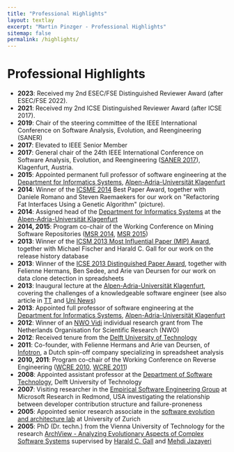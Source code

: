 ```yaml
---
title: "Professional Highlights"
layout: textlay
excerpt: "Martin Pinzger - Professional Highlights"
sitemap: false
permalink: /highlights/
---
```


# Professional Highlights

* **2023**: Received my 2nd ESEC/FSE Distinguished Reviewer Award (after ESEC/FSE 2022).
* **2021**: Received my 2nd ICSE Distinguished Reviewer Award (after ICSE 2017).
* **2019**: Chair of the steering committee of the IEEE International Conference on Software Analysis, Evolution, and Reengineering (SANER)
* **2017**: Elevated to IEEE Senior Member
* **2017**: General chair of the 24th IEEE International Conference on Software Analysis, Evolution, and Reengineering ([SANER 2017](http://saner.aau.at/)), Klagenfurt, Austria.
* **2015**: Appointed permanent full professor of software engineering at the [Department for Informatics Systems](https://www.aau.at/en/isys/), [Alpen-Adria-Universität Klagenfurt](http://www.aau.at/)
* **2014**: Winner of the [ICSME 2014](http://www.icsme.org/) Best Paper Award, together with Daniele Romano and Steven Raemaekers for our work on "Refactoring Fat Interfaces Using a Genetic Algorithm" (picture).
* **2014**: Assigned head of the [Department for Informatics Systems](https://www.aau.at/en/isys/) at the [Alpen-Adria-Universität Klagenfurt](http://www.aau.at/)
* **2014, 2015**: Program co-chair of the Working Conference on Mining Software Repositories ([MSR 2014](http://2014.msrconf.org/), [MSR 2015](http://2015.msrconf.org/))
* **2013**: Winner of the [ICSM 2013 Most Influential Paper (MIP) Award](http://icsm2013.tue.nl/AwardWinners/index.html), together with Michael Fischer and Harald C. Gall for our work on the release history database
* **2013**: Winner of the [ICSE 2013 Distinguished Paper Award](http://2013.icse-conferences.org/content/icse2013-awards.html), together with Felienne Hermans, Ben Sedee, and Arie van Deursen for our work on data clone detection in spreadsheets
* **2013**: Inaugural lecture at the [Alpen-Adria-Universität Klagenfurt](http://www.aau.at/), covering the challenges of a knowledgeable software engineer (see also article in [TT](http://mobileapps.tt.com/panorama/gesellschaft/7570438-91/pfundser-an-universit%C3%A4t-berufen.csp) and [Uni News](http://www.uni-klu.ac.at/main/inhalt/uninews_42162.htm))
* **2013**: Appointed full professor of software engineering at the [Department for Informatics Systems](https://www.aau.at/en/isys/), [Alpen-Adria-Universität Klagenfurt](http://www.aau.at/)
* **2012**: Winner of an [NWO Vidi](http://www.nwo.nl/en/news-and-events/news/2012/NWO+awards+Vidi+grants+to+94+top+researchers.html) individual research grant from The Netherlands Organisation for Scientific Research (NWO)
* **2012**: Received tenure from the [Delft University of Technology](http://www.tudelft.nl/)
* **2011**: Co-founder, with Felienne Hermans and Arie van Deursen, of [Infotron](https://infotron.nl/), a Dutch  spin-off company specializing in spreadsheet analysis
* **2010, 2011**: Program co-chair of the Working Conference on Reverse Engineering ([WCRE 2010](http://web.soccerlab.polymtl.ca/wcre2010/), [WCRE 2011](http://www.cs.wm.edu/semeru/wcre2011/))
* **2008**: Appointed assistant professor at the [Department of Software Technology](http://www.st.ewi.tudelft.nl/), Delft University of Technology
* **2007**: Visiting researcher in the [Empirical Software Engineering Group](http://research.microsoft.com/en-us/groups/ese/) at Microsoft Research in Redmond, USA investigating the relationship between developer contribution structure and failure-proneness
* **2005**: Appointed senior research associate in the [software evolution and architecture lab](http://www.ifi.uzh.ch/seal) at University of Zurich
* **2005**: PhD (Dr. techn.) from the Vienna University of Technology for the research [ArchView - Analyzing Evolutionary Aspects of Complex Software Systems](https://pinzger.github.io/papers/Pinzger2005-phdthesis.pdf) supervised by [Harald C. Gall](http://www.ifi.uzh.ch/seal/people/gall.html) and [Mehdi Jazayeri](http://www.inf.usi.ch/faculty/jazayeri/)



